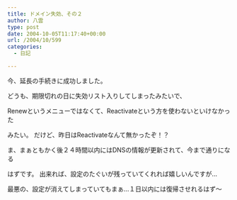 ```yaml
---
title: ドメイン失効、その２
author: 八雲
type: post
date: 2004-10-05T11:17:40+00:00
url: /2004/10/599
categories:
  - 日記

---
```

今、延長の手続きに成功しました。
  
どうも、期限切れの日に失効リスト入りしてしまったみたいで、
  
Renewというメニューではなくて、Reactivateという方を使わないといけなかった
  
みたい。 だけど、昨日はReactivateなんて無かったぞ！？

ま、まぁともかく後２４時間以内にはDNSの情報が更新されて、今まで通りになる
  
はずです。 出来れば、設定のたぐいが残っていてくれれば嬉しいんですが…
  
最悪の、設定が消えてしまっていてもまぁ…１日以内には復帰させれるはず～